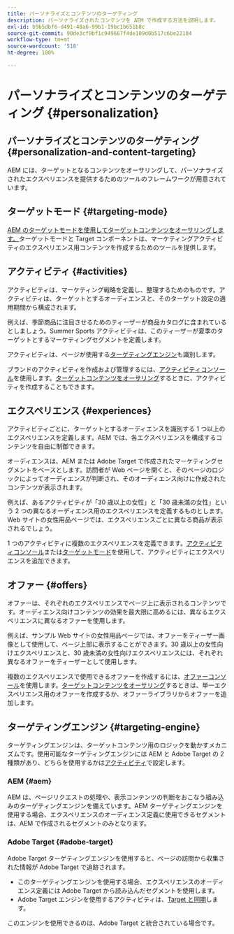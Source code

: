 ```yaml
---
title: パーソナライズとコンテンツのターゲティング
description: パーソナライズされたコンテンツを AEM で作成する方法を説明します。
exl-id: b9b5dbf6-d491-48a6-99b1-19bc1b651b8c
source-git-commit: 90de3cf9bf1c949667f4de109d0b517c6be22184
workflow-type: tm+mt
source-wordcount: '518'
ht-degree: 100%

---
```


# パーソナライズとコンテンツのターゲティング {#personalization}

## パーソナライズとコンテンツのターゲティング {#personalization-and-content-targeting}

AEM には、ターゲットとなるコンテンツをオーサリングして、パーソナライズされたエクスペリエンスを提供するためのツールのフレームワークが用意されています。

## ターゲットモード {#targeting-mode}

[AEM のターゲットモードを使用してターゲットコンテンツをオーサリングします。](/help/sites-cloud/authoring/personalization/targeted-content.md)ターゲットモードと Target コンポーネントは、マーケティングアクティビティのエクスペリエンス用コンテンツを作成するためのツールを提供します。

## アクティビティ {#activities}

アクティビティは、マーケティング戦略を定義し、整理するためのものです。アクティビティは、ターゲットとするオーディエンスと、そのターゲット設定の適用期間から構成されます。

例えば、季節商品に注目させるためのティーザーが商品カタログに含まれているとしましょう。Summer Sports アクティビティは、このティーザーが夏季のターゲットとするマーケティングセグメントを定義します。

アクティビティは、ページが使用する[ターゲティングエンジン](#targeting-engine)も識別します。

ブランドのアクティビティを作成および管理するには、[アクティビティコンソール](/help/sites-cloud/authoring/personalization/activities.md)を使用します。[ターゲットコンテンツをオーサリング](/help/sites-cloud/authoring/personalization/targeted-content.md)するときに、アクティビティを作成することもできます。

## エクスペリエンス {#experiences}

アクティビティごとに、ターゲットとするオーディエンスを識別する 1 つ以上のエクスペリエンスを定義します。AEM では、各エクスペリエンスを構成するコンテンツを自由に制御できます。

オーディエンスは、AEM または Adobe Target で作成されたマーケティングセグメントをベースとします。訪問者が Web ページを開くと、そのページのロジックによってオーディエンスが判断され、そのオーディエンス向けに作成されたコンテンツが表示されます。

例えば、あるアクティビティが「30 歳以上の女性」と「30 歳未満の女性」という 2 つの異なるオーディエンス用のエクスペリエンスを定義するものとします。Web サイトの女性用品ページでは、エクスペリエンスごとに異なる商品が表示されるでしょう。

1 つのアクティビティに複数のエクスペリエンスを定義できます。[アクティビティコンソール](/help/sites-cloud/authoring/personalization/activities.md#adding-editing-an-activity-using-the-activities-console)または[ターゲットモード](/help/sites-cloud/authoring/personalization/targeted-content.md#adding-and-removing-experiences-using-targeting-mode)を使用して、アクティビティにエクスペリエンスを追加できます。

## オファー {#offers}

オファーは、それぞれのエクスペリエンスでページ上に表示されるコンテンツです。オーディエンス向けコンテンツの効果を最大限に高めるには、異なるエクスペリエンスに異なるオファーを使用します。

例えば、サンプル Web サイトの女性用品ページでは、オファーをティーザー画像として使用して、ページ上部に表示することができます。30 歳以上の女性向けエクスペリエンスと、30 歳未満の女性向けエクスペリエンスには、それぞれ異なるオファーをティーザーとして使用します。

複数のエクスペリエンスで使用できるオファーを作成するには、[オファーコンソール](/help/sites-cloud/authoring/personalization/offers.md)を使用します。[ターゲットコンテンツをオーサリング](/help/sites-cloud/authoring/personalization/targeted-content.md)するときは、単一エクスペリエンス用のオファーを作成するか、オファーライブラリからオファーを追加します。

## ターゲティングエンジン  {#targeting-engine}

ターゲティングエンジンは、ターゲットコンテンツ用のロジックを動かすメカニズムです。使用可能なターゲティングエンジンには AEM と Adobe Target の 2 種類があり、どちらを使用するかは[アクティビティ](/help/sites-cloud/authoring/personalization/activities.md)で設定します。

### AEM {#aem}

AEM は、ページリクエストの処理や、表示コンテンツの判断をおこなう組み込みのターゲティングエンジンを備えています。AEM ターゲティングエンジンを使用する場合、エクスペリエンスのオーディエンス定義に使用できるセグメントは、AEM で作成されるセグメントのみとなります。

### Adobe Target {#adobe-target}

Adobe Target ターゲティングエンジンを使用すると、ページの訪問から収集された情報が Adobe Target で追跡されます。

* このターゲティングエンジンを使用する場合、エクスペリエンスのオーディエンス定義には Adobe Target から読み込んだセグメントを使用します。
* Adobe Target エンジンを使用するアクティビティは、[Target と同期](/help/sites-cloud/authoring/personalization/activities.md#synchronizing-activities-with-adobe-target)します。

このエンジンを使用できるのは、Adobe Target と統合されている場合です。<!--You can use this engine when you have [integrated with Adobe Target](/help/sites-administering/opt-in.md).-->
